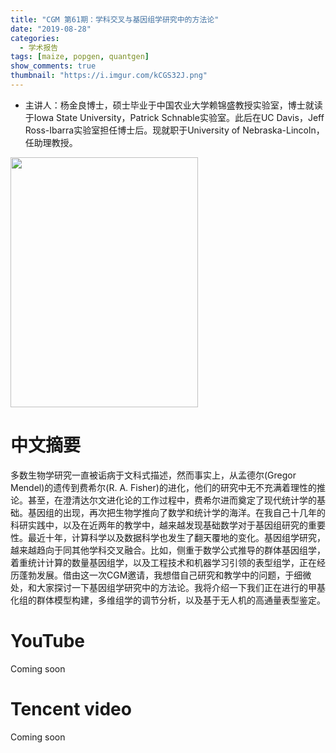 ```yaml
---
title: "CGM 第61期：学科交叉与基因组学研究中的方法论"
date: "2019-08-28"
categories:
  - 学术报告
tags: [maize, popgen, quantgen]
show_comments: true
thumbnail: "https://i.imgur.com/kCGS32J.png"
---
```



- 主讲人：杨金良博士，硕士毕业于中国农业大学赖锦盛教授实验室，博士就读于Iowa State University，Patrick Schnable实验室。此后在UC Davis，Jeff Ross-Ibarra实验室担任博士后。现就职于University of Nebraska-Lincoln，任助理教授。

<img src="https://i.imgur.com/XyfO8Xh.jpg" width="300" height="400" />

# 中文摘要

多数生物学研究一直被诟病于文科式描述，然而事实上，从孟德尔(Gregor Mendel)的遗传到费希尔(R. A. Fisher)的进化，他们的研究中无不充满着理性的推论。甚至，在澄清达尔文进化论的工作过程中，费希尔进而奠定了现代统计学的基础。基因组的出现，再次把生物学推向了数学和统计学的海洋。在我自己十几年的科研实践中，以及在近两年的教学中，越来越发现基础数学对于基因组研究的重要性。最近十年，计算科学以及数据科学也发生了翻天覆地的变化。基因组学研究，越来越趋向于同其他学科交叉融合。比如，侧重于数学公式推导的群体基因组学，着重统计计算的数量基因组学，以及工程技术和机器学习引领的表型组学，正在经历蓬勃发展。借由这一次CGM邀请，我想借自己研究和教学中的问题，于细微处，和大家探讨一下基因组学研究中的方法论。我将介绍一下我们正在进行的甲基化组的群体模型构建，多维组学的调节分析，以及基于无人机的高通量表型鉴定。

# YouTube

Coming soon

# Tencent video

Coming soon

